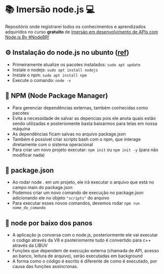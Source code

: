 # :books: Imersão node.js :computer:
Repositório onde registrarei todos os conhecimentos e aprendizados adquiridos no curso **gratuito** de [Imersão em desenvolvimento de APIs com Node.js By #NodeBR!](https://training.erickwendel.com/p/node-js-para-iniciantes-nodebr)

## :gear: Instalação do node.js no ubunto ([ref](https://www.digitalocean.com/community/tutorials/how-to-install-node-js-on-ubuntu-18-04))
* Primeiramente atualize os pacotes instalados: `sudo apt update`
* Instale o nodejs: `sudo apt install nodejs`
* Instale o npm: `sudo apt install npm`
* Execute o comando: `node -v`

## :pencil: NPM (Node Package Manager)
* Para gerenciar dependências externas, também conhecidas como pacotes
* Evita a necessidade de salvar as depencias pois ele anota quais estão sendo utilizadas e posteriomente basta baixarmos para telas em nossa máquina
* As dependências ficam salvas no arquivo package.json
* Também é possível criar scripts bash com o npm, que interage diretamente com o sistema operacional 
* Para criar um novo projeto executar: `npm init` ou `npm init -y` (para não modificar nada) 

## :pencil: package.json
* Ao rodar node . em um projeto, ele irá executar o arquivo que está no campo main do package.json
* Podemos criar um novo comando de execução no package.json adicionando ele no objeto `"scripts"` do arquivo
* Para executar esses novos comandos, devemos rodar `npm run nome_do_comando`

## :pencil: node por baixo dos panos
* A aplicação js conversa com o node.js, posteriormente ele vai executar o codigo através da V8 e psoteriomente tudo é convertido para c++ através da LIBUV
* Funções que dependem de execução externa (chamada de API, acesso ao banco, leitura de arquivo), serão executadas em background
* A forma como o código é escrito é diferente de como é executado, por causa das funções assíncronas.